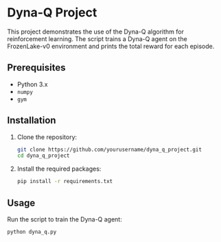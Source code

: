 # Dyna-Q Project

This project demonstrates the use of the Dyna-Q algorithm for reinforcement learning. The script trains a Dyna-Q agent on the FrozenLake-v0 environment and prints the total reward for each episode.

## Prerequisites

- Python 3.x
- `numpy`
- `gym`

## Installation

1. Clone the repository:
    ```sh
    git clone https://github.com/yourusername/dyna_q_project.git
    cd dyna_q_project
    ```

2. Install the required packages:
    ```sh
    pip install -r requirements.txt
    ```

## Usage

Run the script to train the Dyna-Q agent:
```sh
python dyna_q.py
